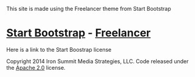 This site is made using the Freelancer theme from Start Bootstrap
# [Start Bootstrap](http://startbootstrap.com/) - [Freelancer](http://startbootstrap.com/template-overviews/freelancer/)

Here is a link to the Start Boostrap license

Copyright 2014 Iron Summit Media Strategies, LLC. Code released under the [Apache 2.0](https://github.com/IronSummitMedia/startbootstrap-freelancer/blob/gh-pages/LICENSE) license.
